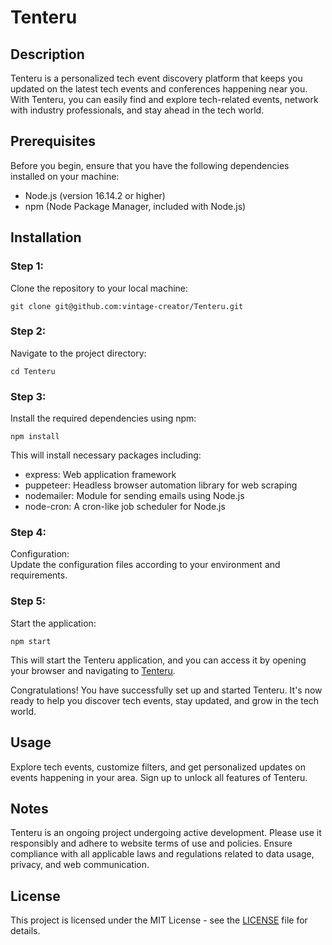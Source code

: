 <h1>Tenteru</h1>

  <h2>Description</h2>
  <p>Tenteru is a personalized tech event discovery platform that keeps you updated on the latest tech events and conferences happening near you. With Tenteru, you can easily find and explore tech-related events, network with industry professionals, and stay ahead in the tech world.</p>

  <h2>Prerequisites</h2>
  <p>Before you begin, ensure that you have the following dependencies installed on your machine:</p>
  <ul>
    <li>Node.js (version 16.14.2 or higher)</li>
    <li>npm (Node Package Manager, included with Node.js)</li>
  </ul>

  <h2>Installation</h2>
  <h3>Step 1:</h3>
  <p>Clone the repository to your local machine:</p>
  <pre><code>git clone git@github.com:vintage-creator/Tenteru.git</code></pre>

  <h3>Step 2:</h3>
  <p>Navigate to the project directory:</p>
  <pre><code>cd Tenteru</code></pre>

  <h3>Step 3:</h3>
  <p>Install the required dependencies using npm:</p>
  <pre><code>npm install</code></pre>
  <p>This will install necessary packages including:</p>
  <ul>
    <li>express: Web application framework</li>
    <li>puppeteer: Headless browser automation library for web scraping</li>
    <li>nodemailer: Module for sending emails using Node.js</li>
     <li>node-cron: A cron-like job scheduler for Node.js</li>
  </ul>

  <h3>Step 4:</h3>
  <p>Configuration:<br>
    Update the configuration files according to your environment and requirements.</p>

  <h3>Step 5:</h3>
  <p>Start the application:</p>
  <pre><code>npm start</code></pre>
  <p>This will start the Tenteru application, and you can access it by opening your browser and navigating to <a href="http://localhost:5500/tenteruv1/home">Tenteru</a>.</p>

  <p>Congratulations! You have successfully set up and started Tenteru. It's now ready to help you discover tech events, stay updated, and grow in the tech world.</p>

  <h2>Usage</h2>
  <p>Explore tech events, customize filters, and get personalized updates on events happening in your area. Sign up to unlock all features of Tenteru.</p>

  <h2>Notes</h2>
  <p>Tenteru is an ongoing project undergoing active development. Please use it responsibly and adhere to website terms of use and policies. Ensure compliance with all applicable laws and regulations related to data usage, privacy, and web communication.</p>

  <h2>License</h2>
  <p>This project is licensed under the MIT License - see the <a href="https://github.com/vintage-creator/Tenteru/blob/main/LICENSE">LICENSE</a> file for details.</p>
